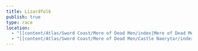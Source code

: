 ```yaml
---
title: Lizardfolk
publish: true
type: race
location:
  - "[[content/Atlas/Sword Coast/Mere of Dead Men/index|Mere of Dead Men]]"
  - "[[content/Atlas/Sword Coast/Mere of Dead Men/Castle Naerytar/index|index]]"
---
```

